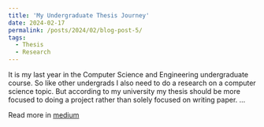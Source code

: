 ```yaml
---
title: 'My Undergraduate Thesis Journey'
date: 2024-02-17
permalink: /posts/2024/02/blog-post-5/
tags:
  - Thesis
  - Research
---
```


It is my last year in the Computer Science and Engineering undergraduate course. So like other undergrads I also need to do a research on a computer science topic. But according to my university my thesis should be more focused to doing a project rather than solely focused on writing paper. ...

Read more in [medium](https://medium.com/@rafsunsheikh116/my-undergraduate-thesis-journey-4781b8f709de)

